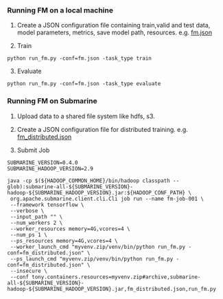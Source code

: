 <!---
  Licensed under the Apache License, Version 2.0 (the "License");
  you may not use this file except in compliance with the License.
  You may obtain a copy of the License at

   http://www.apache.org/licenses/LICENSE-2.0

  Unless required by applicable law or agreed to in writing, software
  distributed under the License is distributed on an "AS IS" BASIS,
  WITHOUT WARRANTIES OR CONDITIONS OF ANY KIND, either express or implied.
  See the License for the specific language governing permissions and
  limitations under the License. See accompanying LICENSE file.
-->
### Running FM on a local machine
1. Create a JSON configuration file containing train,valid and test data, model parameters, 
metrics, save model path, resources. e.g. [fm.json](./fm.json)

2. Train
```
python run_fm.py -conf=fm.json -task_type train
```
3. Evaluate
```
python run_fm.py -conf=fm.json -task_type evaluate
```
### Running FM on Submarine
1. Upload data to a shared file system like hdfs, s3.

2. Create a JSON configuration file for distributed training. e.g. [fm_distributed.json](./fm_distributed.json)

3. Submit Job
```
SUBMARINE_VERSION=0.4.0
SUBMARINE_HADOOP_VERSION=2.9

java -cp $(${HADOOP_COMMON_HOME}/bin/hadoop classpath --glob):submarine-all-${SUBMARINE_VERSION}-hadoop-${SUBMARINE_HADOOP_VERSION}.jar:${HADOOP_CONF_PATH} \
 org.apache.submarine.client.cli.Cli job run --name fm-job-001 \
 --framework tensorflow \
 --verbose \
 --input_path "" \
 --num_workers 2 \
 --worker_resources memory=4G,vcores=4 \
 --num_ps 1 \
 --ps_resources memory=4G,vcores=4 \
 --worker_launch_cmd "myvenv.zip/venv/bin/python run_fm.py -conf=fm_distributed.json" \
 --ps_launch_cmd "myvenv.zip/venv/bin/python run_fm.py -conf=fm_distributed.json" \
 --insecure \
 --conf tony.containers.resources=myvenv.zip#archive,submarine-all-${SUBMARINE_VERSION}-hadoop-${SUBMARINE_HADOOP_VERSION}.jar,fm_distributed.json,run_fm.py
```
